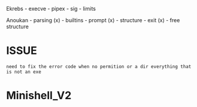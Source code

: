 Ekrebs
    - execve
    - pipex
    - sig
    - limits

Anoukan
    - parsing (x)
    - builtins
    - prompt (x)
    - structure
    - exit (x)
    - free structure


# ISSUE
```
need to fix the error code when no permition or a dir everything that is not an exe 
```
# Minishell_V2
